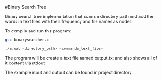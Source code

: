 #Binary Search Tree 

Binary search tree implementation that scans a directory path and add the words in text files with their frequency and file names as nodes.

To compile and run this program:

```sh
gcc binarysearcher.c 

./a.out <directory_path> <commands_text_file>

```

The program will be create a text file named output.txt and also shows all of it content via stdout 

The example input and output can be found in project directory
